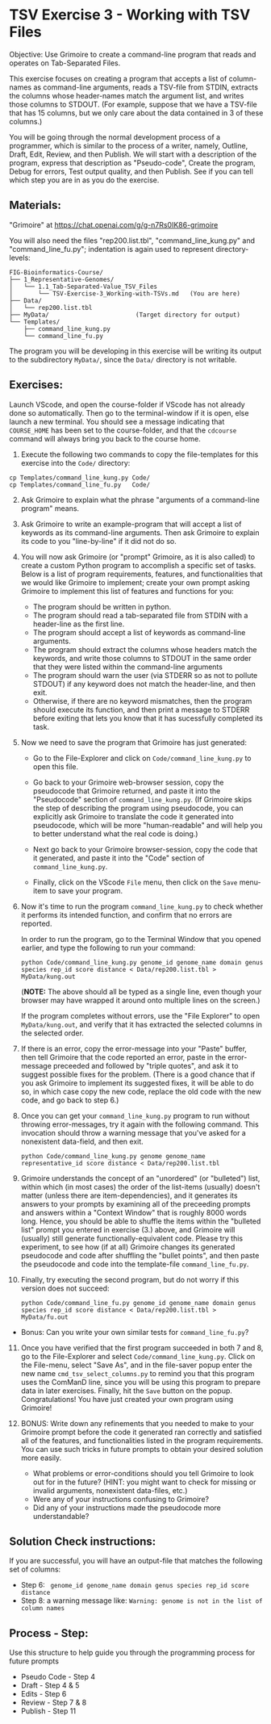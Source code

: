 # TSV Exercise 3 - Working with TSV Files

Objective: Use Grimoire to create a command-line program that reads and operates on Tab-Separated Files.

This exercise focuses on creating a program that accepts a list of column-names as command-line arguments, reads a TSV-file from STDIN, extracts the columns whose header-names match the argument list, and writes those columns to STDOUT. (For example, suppose that we have a TSV-file that has 15 columns, but we only care about the data contained in 3 of these columns.)

You will be going through the normal development process of a programmer, which is similar to the process of a writer, namely, Outline, Draft, Edit, Review, and then Publish. We will start with a description of the program, express that description as "Pseudo-code", Create the program, Debug for errors, Test output quality, and then Publish. See if you can tell which step you are in as you do the exercise.

## Materials: 

"Grimoire" at <https://chat.openai.com/g/g-n7Rs0IK86-grimoire>

You will also need the files "rep200.list.tbl",
"command_line_kung.py" and "command_line_fu.py";
indentation is again used to represent directory-levels:

```
FIG-Bioinformatics-Course/
├── 1_Representative-Genomes/
│   └── 1.1_Tab-Separated-Value_TSV_Files
│       └── TSV-Exercise-3_Working-with-TSVs.md   (You are here)
├── Data/
│   └── rep200.list.tbl
├── MyData/                        (Target directory for output)
└── Templates/
    ├── command_line_kung.py
    └── command_line_fu.py
```

The program you will be developing in this exercise will be writing its output
to the subdirectory `MyData/`, since the `Data/` directory is not writable.

## Exercises:

Launch VScode, and open the course-folder
if VScode has not already done so automatically.
Then go to the terminal-window if it is open,
else launch a new terminal.
You should see a message indicating that `COURSE_HOME`
has been set to the course-folder, and that the
`cdcourse` command will always bring you back
to the course home.

1. Execute the following two commands to copy the file-templates
for this exercise into the `Code/` directory:

```
cp Templates/command_line_kung.py Code/
cp Templates/command_line_fu.py   Code/
```

2. Ask Grimoire to explain what the phrase "arguments of a command-line program" means.

3. Ask Grimoire to write an example-program that will accept a list of keywords as its command-line arguments. Then ask Grimoire to explain its code to you "line-by-line" if it did not do so.

4. You will now ask Grimoire (or "prompt" Grimoire, as it is also called)  to create a custom Python program to accomplish a specific set of tasks. Below is a list of program requirements, features, and functionalities that we would like Grimoire to implement; create your own prompt asking Grimoire to implement this list of features and functions for you:

    * The program should be written in python.
    * The program should read a tab-separated file from STDIN with a header-line as the first line.
    * The program should accept a list of keywords as command-line arguments.
    * The program should extract the columns whose headers match the keywords, and write those columns to STDOUT in the same order that they were listed within the command-line arguments
    * The program should warn the user (via STDERR so as not to pollute STDOUT) if any keyword does not match the header-line, and then exit.
    * Otherwise, if there are no keyword mismatches, then the program should execute its function, and then print a message to STDERR before exiting that lets you know that it has sucessfully completed its task.

5. Now we need to save the program that Grimoire has just generated:

    * Go to the File-Explorer and click on `Code/command_line_kung.py`
to open this file.

    * Go back to your Grimoire web-browser session,
copy the pseudocode that Grimoire returned,
and paste it into the "Pseudocode" section of `command_line_kung.py`.
(If Grimoire skips the step of describing the program using pseudocode,
you can explicitly ask Grimoire to translate the code it generated into pseudocode, which will be more "human-readable" and will help you to better understand what the real code is doing.)

    * Next go back to your Grimoire browser-session,
copy the code that it generated,
and paste it into the "Code" section of `command_line_kung.py`.

    * Finally, click on the VScode `File` menu,
then click on the `Save` menu-item to save your program.

6. Now it's time to run the program `command_line_kung.py` to check whether it performs its intended function, and confirm that no errors are reported.

    In order to run the program, go to the Terminal Window
that you opened earlier, and type the following to run your command:

    ```
    python Code/command_line_kung.py genome_id genome_name domain genus species rep_id score distance < Data/rep200.list.tbl > MyData/kung.out
    ```

    (**NOTE:** The above should all be typed as a single line, even though your browser may have wrapped it around onto multiple lines on the screen.)

    If the program completes without errors, use the "File Explorer" to open `MyData/kung.out`, and verify that it has extracted the selected columns in the selected order.

7. If there is an error, copy the error-message into your "Paste" buffer, then tell Grimoire that the code reported an error, paste in the error-message preceeded and followed by "triple quotes", and ask it to suggest possible fixes for the problem. (There is a good chance that if you ask Grimoire to implement its suggested fixes, it will be able to do so, in which case copy the new code, replace the old code with the new code, and go back to step 6.)

8. Once you can get your `command_line_kung.py` program to run without throwing error-messages, try it again with the following command. This invocation should throw a warning message that you've asked for a nonexistent data-field, and then exit.
    
    ```
    python Code/command_line_kung.py genome genome_name representative_id score distance < Data/rep200.list.tbl 
    ```

9. Grimoire understands the concept of an "unordered" (or "bulleted") list, within which (in most cases) the order of the list-items (usually) doesn't matter (unless there are item-dependencies), and it generates its answers to your prompts by examining all of the preceeding prompts and answers within a "Context Window" that is roughly 8000 words long. Hence, you should be able to shuffle the items within the "bulleted list" prompt you entered in exercise (3.) above, and Grimoire will (usually) still generate functionally-equivalent code. Please try this experiment, to see how (if at all) Grimoire changes its generated pseudocode and code after shuffling the "bullet points", and then paste the pseudocode and code into the template-file `command_line_fu.py`.

10. Finally, try executing the second program, but do not worry if this version does not succeed:

    ```
    python Code/command_line_fu.py genome_id genome_name domain genus species rep_id score distance < Data/rep200.list.tbl > MyData/fu.out
    ```
    
* Bonus: Can you write your own similar tests for `command_line_fu.py`? 

11. Once you have verified that the first program succeeded in both 7 and 8,
go to the File-Explorer and select `Code/command_line_kung.py`.
Click on the File-menu,  select "Save As",
and in the file-saver popup enter the new name `cmd_tsv_select_columns.py`
to remind you that this program uses the ComManD line, since you will be using this program to prepare data in later exercises.
Finally, hit the `Save` button on the popup.
Congratulations!
You have just created your own program using Grimoire!

12. BONUS: Write down any refinements that you needed to make to your Grimoire prompt before the code it generated ran correctly and satisfied all of the features, and functionalities listed in the program requirements. You can use such tricks in future prompts to obtain your desired solution more easily.
    * What problems or error-conditions should you tell Grimoire to look out for in the future?
    (HINT: you might want to check for missing or invalid arguments, nonexistent data-files, etc.)
    * Were any of your instructions confusing to Grimoire? 
    * Did any of your instructions made the pseudocode more understandable?


## Solution Check instructions:

If you are successful, you will have an output-file that matches the following set of columns:
* Step 6: ``` genome_id genome_name domain genus species rep_id score distance```
* Step 8: a warning message like: ```Warning: genome is not in the list of column names```

## Process - Step: 
Use this structure to help guide you through the programming process for future prompts
* Pseudo Code - Step 4
* Draft - Step 4 & 5
* Edits - Step 6
* Review - Step 7 & 8
* Publish - Step 11